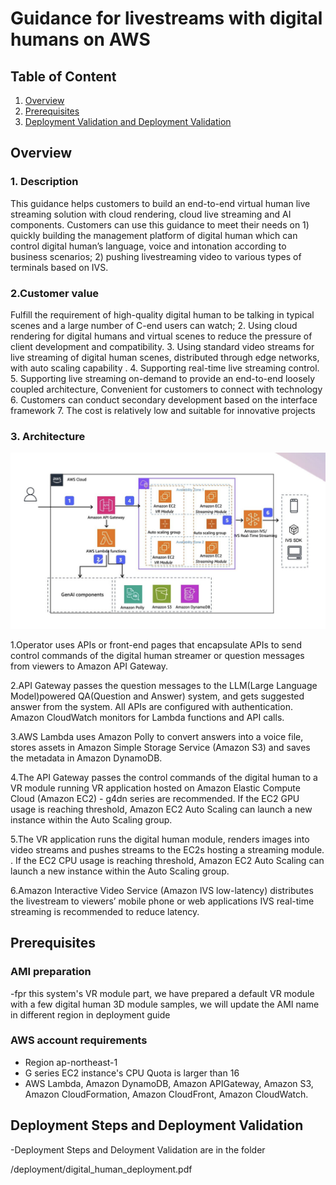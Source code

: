 # Guidance for livestreams with digital humans on AWS



## Table of Content 

1. [Overview](#overview-required)
2. [Prerequisites](#prerequisites-required)
3. [Deployment Validation and Deployment Validation ](#Deployment-Steps-and-Deployment-Validation)



## Overview 

### 1. Description
This guidance helps customers to build an end-to-end virtual human live streaming solution with cloud rendering, cloud live streaming and AI components. Customers can use this guidance to meet their needs on 1) quickly building the management platform of digital human which can control digital human’s language, voice and intonation according to business scenarios; 2) pushing livestreaming video to various types of terminals based on IVS.
### 2.Customer value
Fulfill the requirement of high-quality digital human to be talking in typical scenes and a large number of C-end users can watch; 2. Using cloud rendering for digital humans and virtual scenes to reduce the pressure of client development and compatibility. 3. Using standard video streams for live streaming of digital human scenes, distributed through edge networks, with auto scaling capability . 4. Supporting real-time live streaming control. 5. Supporting live streaming on-demand to provide an end-to-end loosely coupled architecture, Convenient for customers to connect with technology 6. Customers can conduct secondary development based on the interface framework 7. The cost is relatively low and suitable for innovative projects

### 3. Architecture

![Alt text](https://github.com/aws-solutions-library-samples/guidance-for-live-streams-hosted-by-digital-humans-on-aws/blob/main/assets/images/architecture.jpg)


1.Operator uses APIs or front-end pages that encapsulate APIs to send control commands of the digital human streamer or question messages from viewers to Amazon API Gateway.

2.API Gateway passes the question messages to the LLM(Large Language Model)powered QA(Question and Answer) system, and gets suggested answer from the system. All APIs are configured with authentication. Amazon CloudWatch monitors for Lambda functions and API calls.

3.AWS Lambda uses Amazon Polly to convert  answers into a voice file, stores assets in Amazon Simple Storage Service (Amazon S3) and saves the metadata in Amazon DynamoDB.

4.The API Gateway passes the control commands of the digital human to a VR module running VR application hosted on Amazon Elastic Compute Cloud (Amazon EC2) - g4dn series are recommended. If the EC2 GPU usage is reaching threshold, Amazon EC2 Auto Scaling can launch a new instance within the Auto Scaling group.

5.The VR application runs the digital human module, renders images into video streams and pushes streams to the EC2s hosting a streaming module. . If the EC2 CPU usage is reaching threshold, Amazon EC2 Auto Scaling can launch a new instance within the Auto Scaling group.

6.Amazon Interactive Video Service (Amazon IVS low-latency) distributes the livestream to viewers’ mobile phone or web applications
IVS real-time streaming is recommended to reduce latency.


## Prerequisites 

### AMI preparation
-fpr this system's VR module part, we have prepared a default VR module with a few digital human 3D module samples, we will update the AMI name in different region in deployment guide


### AWS account requirements 

- Region ap-northeast-1
- G series EC2 instance's CPU Quota is larger than 16
- AWS Lambda, Amazon DynamoDB, Amazon APIGateway, Amazon S3, Amazon CloudFormation, Amazon CloudFront, Amazon CloudWatch.



## Deployment Steps and Deployment Validation 

-Deployment Steps and Deloyment Validation are in the folder 

/deployment/digital_human_deployment.pdf


